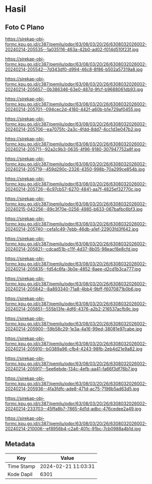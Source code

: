# Hasil

## Foto C Plano

https://sirekap-obj-formc.kpu.go.id/c387/pemilu/pdpr/63/08/03/20/26/6308032026002-20240214-205535--1a035116-463a-42b0-ad02-f014d510f23f.jpg

https://sirekap-obj-formc.kpu.go.id/c387/pemilu/pdpr/63/08/03/20/26/6308032026002-20240214-205542--7d343df0-d994-46c8-8f86-b502a57319a8.jpg

https://sirekap-obj-formc.kpu.go.id/c387/pemilu/pdpr/63/08/03/20/26/6308032026002-20240214-205657--0b386346-63e0-487d-9fcf-b9688061db93.jpg

https://sirekap-obj-formc.kpu.go.id/c387/pemilu/pdpr/63/08/03/20/26/6308032026002-20240214-205701--094cec2d-4180-442f-a60b-b1e729af0455.jpg

https://sirekap-obj-formc.kpu.go.id/c387/pemilu/pdpr/63/08/03/20/26/6308032026002-20240214-205706--ea7075fc-2a3c-4fdd-8dd7-4cc1d3e047b2.jpg

https://sirekap-obj-formc.kpu.go.id/c387/pemilu/pdpr/63/08/03/20/26/6308032026002-20240214-205711--92a2c9b3-0635-4f96-9180-307947752a8f.jpg

https://sirekap-obj-formc.kpu.go.id/c387/pemilu/pdpr/63/08/03/20/26/6308032026002-20240214-205719--459d290c-2326-4350-998b-70a299ce854b.jpg

https://sirekap-obj-formc.kpu.go.id/c387/pemilu/pdpr/63/08/03/20/26/6308032026002-20240214-205726--6c97cb57-6270-4841-aa7f-4825ef32770c.jpg

https://sirekap-obj-formc.kpu.go.id/c387/pemilu/pdpr/63/08/03/20/26/6308032026002-20240215-042256--89c3f70e-0256-4985-b633-067bafbc6bf3.jpg

https://sirekap-obj-formc.kpu.go.id/c387/pemilu/pdpr/63/08/03/20/26/6308032026002-20240214-205740--cefa1c49-7ebb-46db-a1ef-22903fd3f642.jpg

https://sirekap-obj-formc.kpu.go.id/c387/pemilu/pdpr/63/08/03/20/26/6308032026002-20240214-205821--cdcad51b-c11f-4d37-8b05-98eacf8e8cfd.jpg

https://sirekap-obj-formc.kpu.go.id/c387/pemilu/pdpr/63/08/03/20/26/6308032026002-20240214-205835--fd54c6fa-3b0e-4852-8aee-d2cd1b3ca777.jpg

https://sirekap-obj-formc.kpu.go.id/c387/pemilu/pdpr/63/08/03/20/26/6308032026002-20240214-205842--8a893340-71a8-4bb4-9bff-f6070871b0b6.jpg

https://sirekap-obj-formc.kpu.go.id/c387/pemilu/pdpr/63/08/03/20/26/6308032026002-20240214-205851--555b13fe-4df6-4376-a2b2-216537acfb9c.jpg

https://sirekap-obj-formc.kpu.go.id/c387/pemilu/pdpr/63/08/03/20/26/6308032026002-20240214-205900--59b58c29-1e3a-4a16-99ed-38081e97cabe.jpg

https://sirekap-obj-formc.kpu.go.id/c387/pemilu/pdpr/63/08/03/20/26/6308032026002-20240214-205910--b0389a96-cfb4-4243-98fb-2eb4d21e9a82.jpg

https://sirekap-obj-formc.kpu.go.id/c387/pemilu/pdpr/63/08/03/20/26/6308032026002-20240214-205917--5ee6ebde-134c-4efb-aa41-fa66f3df76b7.jpg

https://sirekap-obj-formc.kpu.go.id/c387/pemilu/pdpr/63/08/03/20/26/6308032026002-20240214-205936--4fa3fdfc-ade8-471d-ac75-7196b5ad63d5.jpg

https://sirekap-obj-formc.kpu.go.id/c387/pemilu/pdpr/63/08/03/20/26/6308032026002-20240214-233703--45ffa8b7-7865-4d1d-adbc-476cedee2a49.jpg

https://sirekap-obj-formc.kpu.go.id/c387/pemilu/pdpr/63/08/03/20/26/6308032026002-20240214-210006--ef8956b4-c2a6-401c-91bc-7cb0988a4b1d.jpg


## Metadata

| Key        | Value               |
| ---------- | ------------------- |
| Time Stamp | 2024-02-21 11:03:31 |
| Kode Dapil | 6301                |



